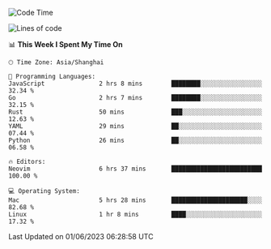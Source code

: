<!--START_SECTION:waka-->
![Code Time](http://img.shields.io/badge/Code%20Time-1%2C378%20hrs%2028%20mins-blue)

![Lines of code](https://img.shields.io/badge/From%20Hello%20World%20I%27ve%20Written-261.4%20thousand%20lines%20of%20code-blue)

📊 **This Week I Spent My Time On** 

```text
🕑︎ Time Zone: Asia/Shanghai

💬 Programming Languages: 
JavaScript               2 hrs 8 mins        ████████░░░░░░░░░░░░░░░░░   32.34 % 
Go                       2 hrs 7 mins        ████████░░░░░░░░░░░░░░░░░   32.15 % 
Rust                     50 mins             ███░░░░░░░░░░░░░░░░░░░░░░   12.63 % 
YAML                     29 mins             ██░░░░░░░░░░░░░░░░░░░░░░░   07.44 % 
Python                   26 mins             ██░░░░░░░░░░░░░░░░░░░░░░░   06.58 % 

🔥 Editors: 
Neovim                   6 hrs 37 mins       █████████████████████████   100.00 % 

💻 Operating System: 
Mac                      5 hrs 28 mins       █████████████████████░░░░   82.68 % 
Linux                    1 hr 8 mins         ████░░░░░░░░░░░░░░░░░░░░░   17.32 % 
```


 Last Updated on 01/06/2023 06:28:58 UTC
<!--END_SECTION:waka-->
